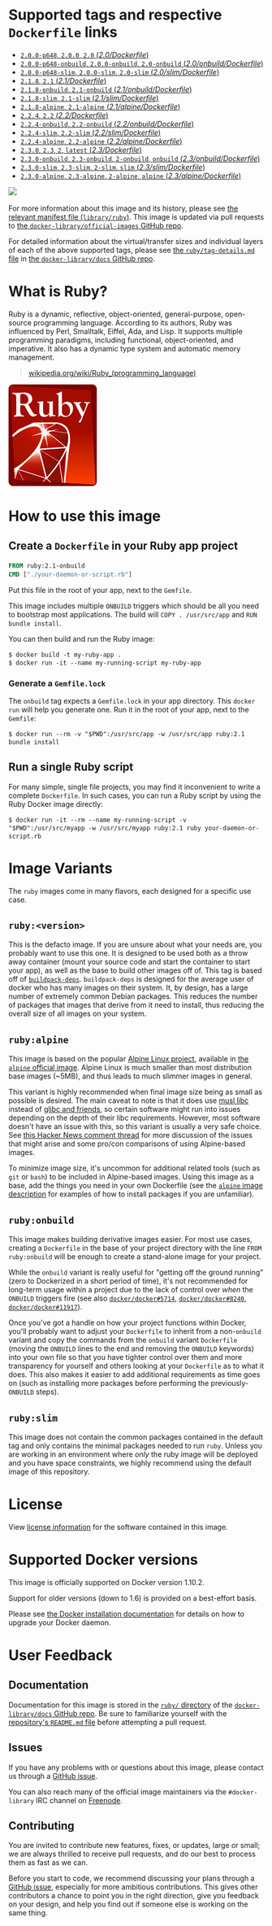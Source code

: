 # Supported tags and respective `Dockerfile` links

-	[`2.0.0-p648`, `2.0.0`, `2.0` (*2.0/Dockerfile*)](https://github.com/docker-library/ruby/blob/9b1f77c11d663930f4175c683b1c5f268d4d8191/2.0/Dockerfile)
-	[`2.0.0-p648-onbuild`, `2.0.0-onbuild`, `2.0-onbuild` (*2.0/onbuild/Dockerfile*)](https://github.com/docker-library/ruby/blob/5d04363db6f7ae316ef7056063f020557db828e1/2.0/onbuild/Dockerfile)
-	[`2.0.0-p648-slim`, `2.0.0-slim`, `2.0-slim` (*2.0/slim/Dockerfile*)](https://github.com/docker-library/ruby/blob/9b1f77c11d663930f4175c683b1c5f268d4d8191/2.0/slim/Dockerfile)
-	[`2.1.8`, `2.1` (*2.1/Dockerfile*)](https://github.com/docker-library/ruby/blob/9b1f77c11d663930f4175c683b1c5f268d4d8191/2.1/Dockerfile)
-	[`2.1.8-onbuild`, `2.1-onbuild` (*2.1/onbuild/Dockerfile*)](https://github.com/docker-library/ruby/blob/5d04363db6f7ae316ef7056063f020557db828e1/2.1/onbuild/Dockerfile)
-	[`2.1.8-slim`, `2.1-slim` (*2.1/slim/Dockerfile*)](https://github.com/docker-library/ruby/blob/9b1f77c11d663930f4175c683b1c5f268d4d8191/2.1/slim/Dockerfile)
-	[`2.1.8-alpine`, `2.1-alpine` (*2.1/alpine/Dockerfile*)](https://github.com/docker-library/ruby/blob/9b1f77c11d663930f4175c683b1c5f268d4d8191/2.1/alpine/Dockerfile)
-	[`2.2.4`, `2.2` (*2.2/Dockerfile*)](https://github.com/docker-library/ruby/blob/9b1f77c11d663930f4175c683b1c5f268d4d8191/2.2/Dockerfile)
-	[`2.2.4-onbuild`, `2.2-onbuild` (*2.2/onbuild/Dockerfile*)](https://github.com/docker-library/ruby/blob/5d04363db6f7ae316ef7056063f020557db828e1/2.2/onbuild/Dockerfile)
-	[`2.2.4-slim`, `2.2-slim` (*2.2/slim/Dockerfile*)](https://github.com/docker-library/ruby/blob/9b1f77c11d663930f4175c683b1c5f268d4d8191/2.2/slim/Dockerfile)
-	[`2.2.4-alpine`, `2.2-alpine` (*2.2/alpine/Dockerfile*)](https://github.com/docker-library/ruby/blob/9b1f77c11d663930f4175c683b1c5f268d4d8191/2.2/alpine/Dockerfile)
-	[`2.3.0`, `2.3`, `2`, `latest` (*2.3/Dockerfile*)](https://github.com/docker-library/ruby/blob/9b1f77c11d663930f4175c683b1c5f268d4d8191/2.3/Dockerfile)
-	[`2.3.0-onbuild`, `2.3-onbuild`, `2-onbuild`, `onbuild` (*2.3/onbuild/Dockerfile*)](https://github.com/docker-library/ruby/blob/1b08f346713a1293c2a9238e470e086126e2e28f/2.3/onbuild/Dockerfile)
-	[`2.3.0-slim`, `2.3-slim`, `2-slim`, `slim` (*2.3/slim/Dockerfile*)](https://github.com/docker-library/ruby/blob/9b1f77c11d663930f4175c683b1c5f268d4d8191/2.3/slim/Dockerfile)
-	[`2.3.0-alpine`, `2.3-alpine`, `2-alpine`, `alpine` (*2.3/alpine/Dockerfile*)](https://github.com/docker-library/ruby/blob/9b1f77c11d663930f4175c683b1c5f268d4d8191/2.3/alpine/Dockerfile)

[![](https://badge.imagelayers.io/ruby:latest.svg)](https://imagelayers.io/?images=ruby:2.0.0-p648,ruby:2.0.0-p648-onbuild,ruby:2.0.0-p648-slim,ruby:2.1.8,ruby:2.1.8-onbuild,ruby:2.1.8-slim,ruby:2.1.8-alpine,ruby:2.2.4,ruby:2.2.4-onbuild,ruby:2.2.4-slim,ruby:2.2.4-alpine,ruby:2.3.0,ruby:2.3.0-onbuild,ruby:2.3.0-slim,ruby:2.3.0-alpine)

For more information about this image and its history, please see [the relevant manifest file (`library/ruby`)](https://github.com/docker-library/official-images/blob/master/library/ruby). This image is updated via pull requests to [the `docker-library/official-images` GitHub repo](https://github.com/docker-library/official-images).

For detailed information about the virtual/transfer sizes and individual layers of each of the above supported tags, please see [the `ruby/tag-details.md` file](https://github.com/docker-library/docs/blob/master/ruby/tag-details.md) in [the `docker-library/docs` GitHub repo](https://github.com/docker-library/docs).

# What is Ruby?

Ruby is a dynamic, reflective, object-oriented, general-purpose, open-source programming language. According to its authors, Ruby was influenced by Perl, Smalltalk, Eiffel, Ada, and Lisp. It supports multiple programming paradigms, including functional, object-oriented, and imperative. It also has a dynamic type system and automatic memory management.

> [wikipedia.org/wiki/Ruby_(programming_language)](https://en.wikipedia.org/wiki/Ruby_%28programming_language%29)

![logo](https://raw.githubusercontent.com/docker-library/docs/01c12653951b2fe592c1f93a13b4e289ada0e3a1/ruby/logo.png)

# How to use this image

## Create a `Dockerfile` in your Ruby app project

```dockerfile
FROM ruby:2.1-onbuild
CMD ["./your-daemon-or-script.rb"]
```

Put this file in the root of your app, next to the `Gemfile`.

This image includes multiple `ONBUILD` triggers which should be all you need to bootstrap most applications. The build will `COPY . /usr/src/app` and `RUN
bundle install`.

You can then build and run the Ruby image:

```console
$ docker build -t my-ruby-app .
$ docker run -it --name my-running-script my-ruby-app
```

### Generate a `Gemfile.lock`

The `onbuild` tag expects a `Gemfile.lock` in your app directory. This `docker run` will help you generate one. Run it in the root of your app, next to the `Gemfile`:

```console
$ docker run --rm -v "$PWD":/usr/src/app -w /usr/src/app ruby:2.1 bundle install
```

## Run a single Ruby script

For many simple, single file projects, you may find it inconvenient to write a complete `Dockerfile`. In such cases, you can run a Ruby script by using the Ruby Docker image directly:

```console
$ docker run -it --rm --name my-running-script -v "$PWD":/usr/src/myapp -w /usr/src/myapp ruby:2.1 ruby your-daemon-or-script.rb
```

# Image Variants

The `ruby` images come in many flavors, each designed for a specific use case.

## `ruby:<version>`

This is the defacto image. If you are unsure about what your needs are, you probably want to use this one. It is designed to be used both as a throw away container (mount your source code and start the container to start your app), as well as the base to build other images off of. This tag is based off of [`buildpack-deps`](https://registry.hub.docker.com/_/buildpack-deps/). `buildpack-deps` is designed for the average user of docker who has many images on their system. It, by design, has a large number of extremely common Debian packages. This reduces the number of packages that images that derive from it need to install, thus reducing the overall size of all images on your system.

## `ruby:alpine`

This image is based on the popular [Alpine Linux project](http://alpinelinux.org), available in [the `alpine` official image](https://hub.docker.com/_/alpine). Alpine Linux is much smaller than most distribution base images (~5MB), and thus leads to much slimmer images in general.

This variant is highly recommended when final image size being as small as possible is desired. The main caveat to note is that it does use [musl libc](http://www.musl-libc.org) instead of [glibc and friends](http://www.etalabs.net/compare_libcs.html), so certain software might run into issues depending on the depth of their libc requirements. However, most software doesn't have an issue with this, so this variant is usually a very safe choice. See [this Hacker News comment thread](https://news.ycombinator.com/item?id=10782897) for more discussion of the issues that might arise and some pro/con comparisons of using Alpine-based images.

To minimize image size, it's uncommon for additional related tools (such as `git` or `bash`) to be included in Alpine-based images. Using this image as a base, add the things you need in your own Dockerfile (see the [`alpine` image description](https://hub.docker.com/_/alpine/) for examples of how to install packages if you are unfamiliar).

## `ruby:onbuild`

This image makes building derivative images easier. For most use cases, creating a `Dockerfile` in the base of your project directory with the line `FROM ruby:onbuild` will be enough to create a stand-alone image for your project.

While the `onbuild` variant is really useful for "getting off the ground running" (zero to Dockerized in a short period of time), it's not recommended for long-term usage within a project due to the lack of control over *when* the `ONBUILD` triggers fire (see also [`docker/docker#5714`](https://github.com/docker/docker/issues/5714), [`docker/docker#8240`](https://github.com/docker/docker/issues/8240), [`docker/docker#11917`](https://github.com/docker/docker/issues/11917)).

Once you've got a handle on how your project functions within Docker, you'll probably want to adjust your `Dockerfile` to inherit from a non-`onbuild` variant and copy the commands from the `onbuild` variant `Dockerfile` (moving the `ONBUILD` lines to the end and removing the `ONBUILD` keywords) into your own file so that you have tighter control over them and more transparency for yourself and others looking at your `Dockerfile` as to what it does. This also makes it easier to add additional requirements as time goes on (such as installing more packages before performing the previously-`ONBUILD` steps).

## `ruby:slim`

This image does not contain the common packages contained in the default tag and only contains the minimal packages needed to run `ruby`. Unless you are working in an environment where *only* the ruby image will be deployed and you have space constraints, we highly recommend using the default image of this repository.

# License

View [license information](https://www.ruby-lang.org/en/about/license.txt) for the software contained in this image.

# Supported Docker versions

This image is officially supported on Docker version 1.10.2.

Support for older versions (down to 1.6) is provided on a best-effort basis.

Please see [the Docker installation documentation](https://docs.docker.com/installation/) for details on how to upgrade your Docker daemon.

# User Feedback

## Documentation

Documentation for this image is stored in the [`ruby/` directory](https://github.com/docker-library/docs/tree/master/ruby) of the [`docker-library/docs` GitHub repo](https://github.com/docker-library/docs). Be sure to familiarize yourself with the [repository's `README.md` file](https://github.com/docker-library/docs/blob/master/README.md) before attempting a pull request.

## Issues

If you have any problems with or questions about this image, please contact us through a [GitHub issue](https://github.com/docker-library/ruby/issues).

You can also reach many of the official image maintainers via the `#docker-library` IRC channel on [Freenode](https://freenode.net).

## Contributing

You are invited to contribute new features, fixes, or updates, large or small; we are always thrilled to receive pull requests, and do our best to process them as fast as we can.

Before you start to code, we recommend discussing your plans through a [GitHub issue](https://github.com/docker-library/ruby/issues), especially for more ambitious contributions. This gives other contributors a chance to point you in the right direction, give you feedback on your design, and help you find out if someone else is working on the same thing.

